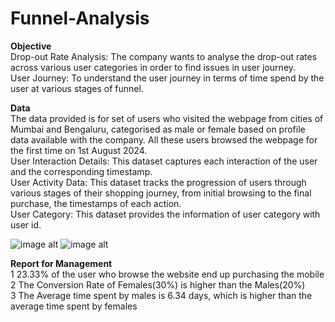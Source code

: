 # Funnel-Analysis

**Objective**					
Drop-out Rate Analysis: The company wants to analyse the drop-out rates across various user categories in order to find issues in user journey.						
User Journey: To understand the user journey in terms of time spend by the user at various stages of funnel.						
						
**Data**					
The data provided is for set of users who visited the webpage from cities of Mumbai and Bengaluru, categorised as male or female based on profile data available with the company. All these users browsed the webpage for the first time on 1st August 2024. 						
User Interaction Details: This dataset captures each interaction of the user and the corresponding timestamp.						
User Activity Data: This dataset tracks the progression of users through various stages of their shopping journey, from initial browsing to the final purchase, the timestamps of each action.						
User Category: This dataset provides the information of user category with user id.					


![image alt]()
![image alt]()

**Report for Management**			
1	23.33% of the user who browse the website end up purchasing the mobile						
2	The Conversion Rate of Females(30%) is higher than the Males(20%)						
3	The Average time spent by males is 6.34 days, which is higher than the average time spent by females						
